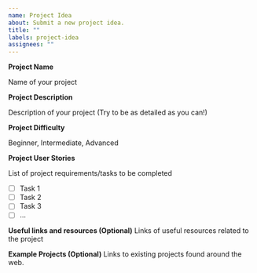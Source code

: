 ```yaml
---
name: Project Idea
about: Submit a new project idea.
title: ""
labels: project-idea
assignees: ""
---
```


**Project Name**

Name of your project 

**Project Description**

Description of your project (Try to be as detailed as you can!)

**Project Difficulty**

Beginner, Intermediate, Advanced

**Project User Stories**

List of project requirements/tasks to be completed

- [ ] Task 1
- [ ] Task 2
- [ ] Task 3
- [ ] ...

**Useful links and resources (Optional)**
Links of useful resources related to the project

**Example Projects (Optional)**
Links to existing projects found around the web.
